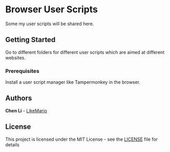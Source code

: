 # Browser User Scripts

Some my user scripts will be shared here.

## Getting Started

Go to different folders for different user scripts which are aimed at different websites.

### Prerequisites

Install a user script manager like Tampermonkey in the browser.

## Authors

**Chen Li** - [LikeMario](https://github.com/LikeMario)

## License

This project is licensed under the MIT License - see the [LICENSE](LICENSE) file for details
